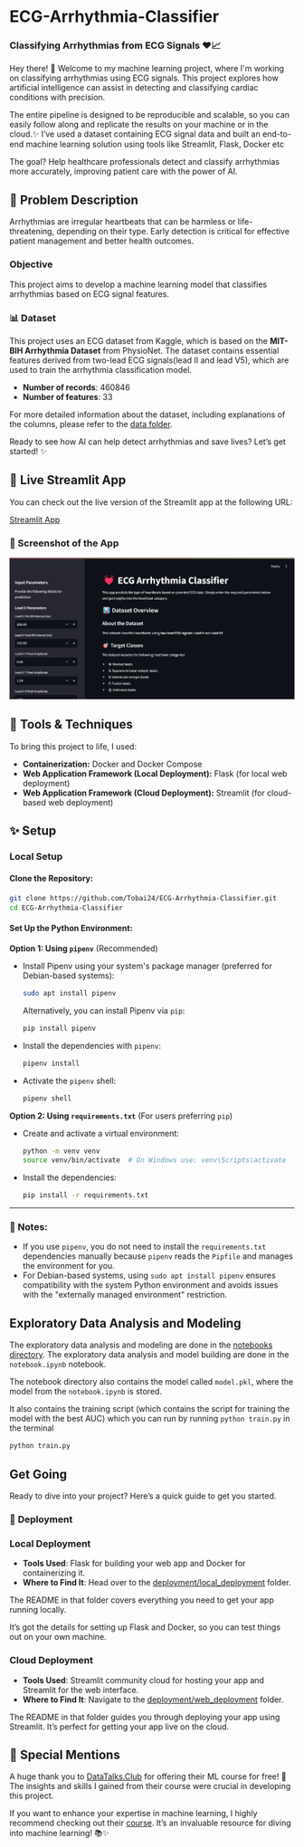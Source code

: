 # ECG-Arrhythmia-Classifier

### Classifying Arrhythmias from ECG Signals ❤️📈

Hey there! 👋 Welcome to my machine learning project, where I'm working on classifying arrhythmias using ECG signals. This project explores how artificial intelligence can assist in detecting and classifying cardiac conditions with precision.

The entire pipeline is designed to be reproducible and scalable, so you can easily follow along and replicate the results on your machine or in the cloud.✨ I’ve used a dataset containing ECG signal data and built an end-to-end machine learning solution using tools like Streamlit, Flask, Docker etc

The goal? Help healthcare professionals detect and classify arrhythmias more accurately, improving patient care with the power of AI.

## 📝 **Problem Description**

Arrhythmias are irregular heartbeats that can be harmless or life-threatening, depending on their type. Early detection is critical for effective patient management and better health outcomes.

### **Objective**

This project aims to develop a machine learning model that classifies arrhythmias based on ECG signal features.

### 📊 **Dataset**

This project uses an ECG dataset from Kaggle, which is based on the **MIT-BIH Arrhythmia Dataset** from PhysioNet. The dataset contains essential features derived from two-lead ECG signals(lead II and lead V5), which are used to train the arrhythmia classification model.

- **Number of records**: 460846
- **Number of features**: 33

For more detailed information about the dataset, including explanations of the columns, please refer to the [data folder](./data/README.md).

Ready to see how AI can help detect arrhythmias and save lives? Let’s get started! ✨

## 🎉 Live Streamlit App

You can check out the live version of the Streamlit app at the following URL:

[Streamlit App](https://ecg-arrhythmia-classifier-vx8p25emabtee8b5qzjbt4.streamlit.app/)

### 📸 Screenshot of the App

![Streamlit App Screenshot](image/image.png)

## 🔧 Tools & Techniques

To bring this project to life, I used:

- **Containerization:** Docker and Docker Compose
- **Web Application Framework (Local Deployment):** Flask (for local web deployment)
- **Web Application Framework (Cloud Deployment):** Streamlit (for cloud-based web deployment)

## ✨ Setup

### **Local Setup**

#### **Clone the Repository**:

```bash
git clone https://github.com/Tobai24/ECG-Arrhythmia-Classifier.git
cd ECG-Arrhythmia-Classifier
```

#### **Set Up the Python Environment**:

**Option 1: Using `pipenv`** (Recommended)

- Install Pipenv using your system's package manager (preferred for Debian-based systems):

  ```bash
  sudo apt install pipenv
  ```

  Alternatively, you can install Pipenv via `pip`:

  ```bash
  pip install pipenv
  ```

- Install the dependencies with `pipenv`:

  ```bash
  pipenv install
  ```

- Activate the `pipenv` shell:
  ```bash
  pipenv shell
  ```

**Option 2: Using `requirements.txt`** (For users preferring `pip`)

- Create and activate a virtual environment:

  ```bash
  python -m venv venv
  source venv/bin/activate  # On Windows use: venv\Scripts\activate
  ```

- Install the dependencies:
  ```bash
  pip install -r requirements.txt
  ```

---

### 📝 Notes:

- If you use `pipenv`, you do not need to install the `requirements.txt` dependencies manually because `pipenv` reads the `Pipfile` and manages the environment for you.
- For Debian-based systems, using `sudo apt install pipenv` ensures compatibility with the system Python environment and avoids issues with the "externally managed environment" restriction.

## Exploratory Data Analysis and Modeling

The exploratory data analysis and modeling are done in the [notebooks directory](notebooks/). The exploratory data analysis and model building are done in the `notebook.ipynb` notebook.

The notebook directory also contains the model called `model.pkl`, where the model from the `notebook.ipynb` is stored.

It also contains the training script (which contains the script for training the model with the best AUC) which you can run by running `python train.py` in the terminal

```bash
python train.py
```

## Get Going

Ready to dive into your project? Here’s a quick guide to get you started.

### 📁 **Deployment**

### **Local Deployment**

- **Tools Used**: Flask for building your web app and Docker for containerizing it.
- **Where to Find It**: Head over to the [deployment/local_deployment](deployment/local_deployment) folder.

The README in that folder covers everything you need to get your app running locally.

It’s got the details for setting up Flask and Docker, so you can test things out on your own machine.

### **Cloud Deployment**

- **Tools Used**: Streamlit community cloud for hosting your app and Streamlit for the web interface.
- **Where to Find It**: Navigate to the [deployment/web_deployment](deployment/web_deployment) folder.

The README in that folder guides you through deploying your app using Streamlit. It’s perfect for getting your app live on the cloud.

## 🎉 Special Mentions

A huge thank you to [DataTalks.Club](https://datatalks.club) for offering their ML course for free! 🌟 The insights and skills I gained from their course were crucial in developing this project.

If you want to enhance your expertise in machine learning, I highly recommend checking out their [course](https://github.com/DataTalksClub/machine-learning-zoomcamp). It’s an invaluable resource for diving into machine learning! 📚✨
